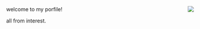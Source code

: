 <!--   grid-snake -->
<!-- ![](https://github.com/zheshigewenti/github-contribution-grid-snake.svg) -->
<img align= "right" width= "auto" src= "https://github-readme-stats.vercel.app/api/top-langs/?username=zheshigewenti&hide_progress=true"/>
   welcome to my porfile!

   all from interest.
<!-- <img align="right" alt="img" src="https://github.com/FernandoRoldan93/FernandoRoldan93/blob/master/cover_image.jpg" width="50%" height="auto" /> -->

